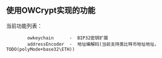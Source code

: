 ##  使用OWCrypt实现的功能
        

当前功能列表：
```
        owkeychain      -  BIP32密钥扩展
        addressEncoder  -  地址编解码(当前支持类比特币地址地址，TODO(polyMode+base32\ETH))
```

